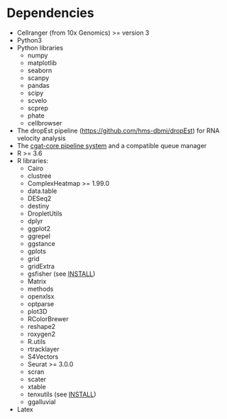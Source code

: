 # Dependencies

* Cellranger (from 10x Genomics) >= version 3
* Python3
* Python libraries
  * numpy
  * matplotlib
  * seaborn
  * scanpy
  * pandas
  * scipy
  * scvelo
  * scprep
  * phate
  * cellbrowser
* The dropEst pipeline (https://github.com/hms-dbmi/dropEst) for RNA velocity analysis
* The [cgat-core pipeline system](https://github.com/cgat-developers/cgat-core/) and a compatible queue manager
* R >= 3.6
* R libraries:
  * Cairo
  * clustree
  * ComplexHeatmap >= 1.99.0
  * data.table
  * DESeq2
  * destiny
  * DropletUtils
  * dplyr
  * ggplot2
  * ggrepel
  * ggstance
  * gplots
  * grid
  * gridExtra
  * gsfisher (see [INSTALL](INSTALL.md))
  * Matrix
  * methods
  * openxlsx
  * optparse
  * plot3D
  * RColorBrewer
  * reshape2
  * roxygen2
  * R.utils
  * rtracklayer
  * S4Vectors
  * Seurat >= 3.0.0
  * scran
  * scater
  * xtable
  * tenxutils (see [INSTALL](INSTALL.md))
  * ggalluvial
* Latex
